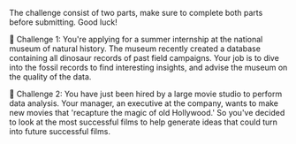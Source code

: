 The challenge consist of two parts, make sure to complete both parts before submitting. Good luck!

🦕 Challenge 1: You're applying for a summer internship at the national museum of natural history. 
The museum recently created a database containing all dinosaur records of past field campaigns. 
Your job is to dive into the fossil records to find interesting insights, and advise the museum on the quality of the data.

🎥 Challenge 2: You have just been hired by a large movie studio to perform data analysis. 
Your manager, an executive at the company, wants to make new movies that 'recapture the magic of old Hollywood.' 
So you've decided to look at the most successful films to help generate ideas that could turn into future successful films.
